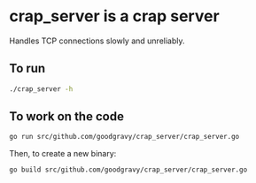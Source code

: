# crap_server is a crap server

Handles TCP connections slowly and unreliably.

## To run
```bash
./crap_server -h
```

## To work on the code

```bash
go run src/github.com/goodgravy/crap_server/crap_server.go
```

Then, to create a new binary:

```bash
go build src/github.com/goodgravy/crap_server/crap_server.go
```
